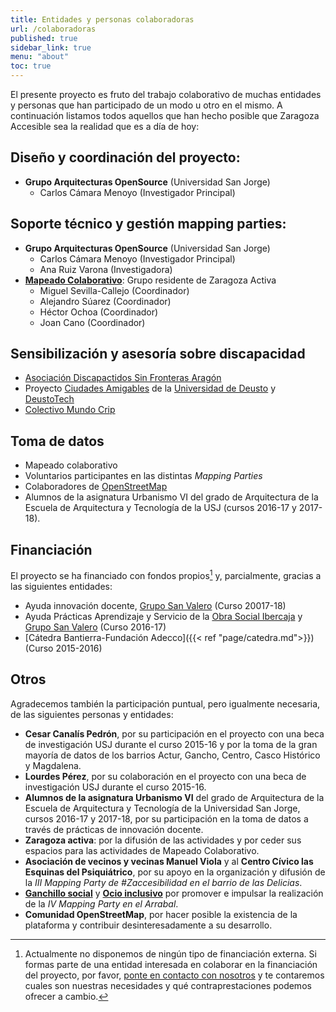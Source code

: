 ```yaml
---
title: Entidades y personas colaboradoras
url: /colaboradoras
published: true
sidebar_link: true
menu: "about"
toc: true
---
```


El presente proyecto es fruto del trabajo colaborativo de muchas entidades y personas que han participado de un modo u otro en el mismo. A continuación listamos todos aquellos que han hecho posible que Zaragoza Accesible sea la realidad que es a día de hoy:

## Diseño y coordinación del proyecto:
- **Grupo Arquitecturas OpenSource** (Universidad San Jorge)
  - Carlos Cámara Menoyo (Investigador Principal)

## Soporte técnico y gestión mapping parties:
- **Grupo Arquitecturas OpenSource** (Universidad San Jorge)
  - Carlos Cámara Menoyo (Investigador Principal)
  - Ana Ruiz Varona (Investigadora)
- **[Mapeado Colaborativo](https://mapcolabora.org)**: Grupo residente de Zaragoza Activa
  - Miguel Sevilla-Callejo (Coordinador)
  - Alejandro Súarez (Coordinador)
  - Héctor Ochoa (Coordinador)
  - Joan Cano (Coordinador)

## Sensibilización y asesoría sobre discapacidad
- [Asociación Discapactidos Sin Fronteras Aragón](http://discapacitadossinfronteras.com/)
- Proyecto [Ciudades Amigables](http://ciudadesamigables.org/) de la [Universidad de Deusto](http://deusto.es) y [DeustoTech](http://deustotech.deusto.es/)
- [Colectivo Mundo Crip](http://mundocrip.blogspot.com.es/)

## Toma de datos
- Mapeado colaborativo
- Voluntarios participantes en las distintas *Mapping Parties*
- Colaboradores de [OpenStreetMap](http://openstreetmap.org)
- Alumnos de la asignatura Urbanismo VI del grado de Arquitectura de la Escuela de Arquitectura y Tecnología de la USJ (cursos 2016-17 y 2017-18).

## Financiación
El proyecto se ha financiado con fondos propios[^1] y, parcialmente, gracias a las siguientes entidades:

- Ayuda innovación docente, [Grupo San Valero](https://www.gruposanvalero.es/) (Curso 20017-18)
- Ayuda Prácticas Aprendizaje y Servicio de la [Obra Social Ibercaja](http://obrasocial.ibercaja.es/) y [Grupo San Valero](https://www.gruposanvalero.es/) (Curso 2016-17)
- [Cátedra Bantierra-Fundación Adecco]({{< ref "page/catedra.md">}}) (Curso 2015-2016)

## Otros
Agradecemos también la participación puntual, pero igualmente necesaria, de las siguientes personas y entidades:

- **Cesar Canalís Pedrón**, por su participación en el proyecto con una beca de investigación USJ durante el curso 2015-16 y por la toma de la gran mayoría de datos de los barrios Actur, Gancho, Centro, Casco Histórico y Magdalena.
- **Lourdes Pérez**, por su colaboración en el proyecto con una beca de investigación USJ durante el curso 2015-16.
- **Alumnos de la asignatura Urbanismo VI** del grado de Arquitectura de la Escuela de Arquitectura y Tecnología de la Universidad San Jorge, cursos 2016-17 y 2017-18, por su participación en la toma de datos a través de prácticas de innovación docente.
- **Zaragoza activa**: por la difusión de las actividades y por ceder sus espacios para las actividades de Mapeado Colaborativo.
- **Asociación de vecinos y vecinas Manuel Viola** y al **Centro Cívico las Esquinas del Psiquiátrico**, por su apoyo en la organización y difusión de la *III Mapping Party de #Zaccesibilidad en el barrio de las Delicias*.
- **[Ganchillo social](https://elganchillosocial.wordpress.com/)** y **[Ocio inclusivo](https://ocioinclusivoarrabal.wordpress.com/)** por promover e impulsar la realización de la *IV Mapping Party en el Arrabal*.
- **Comunidad OpenStreetMap**, por hacer posible la existencia de la plataforma y contribuir desinteresadamente a su desarrollo.

[^1]: Actualmente no disponemos de ningún tipo de financiación externa. Si formas parte de una entidad interesada en colaborar en la financiación del proyecto, por favor,  [ponte en contacto con nosotros](/contact) y te contaremos cuales son nuestras necesidades y qué contraprestaciones podemos ofrecer a cambio.
